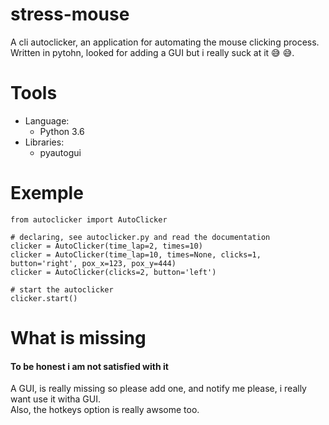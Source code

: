 # stress-mouse
A cli autoclicker, an application for automating the mouse clicking process. <br> 
Written in pytohn, looked for adding a GUI but i really suck at it :sweat_smile: :sweat_smile:.

# Tools
* Language:
    * Python 3.6
* Libraries:
    * pyautogui

# Exemple
```
from autoclicker import AutoClicker

# declaring, see autoclicker.py and read the documentation
clicker = AutoClicker(time_lap=2, times=10)
clicker = AutoClicker(time_lap=10, times=None, clicks=1, button='right', pox_x=123, pox_y=444)
clicker = AutoClicker(clicks=2, button='left')

# start the autoclicker
clicker.start()
```

# What is missing
#### To be honest i am not satisfied with it
A GUI, is really missing so please add one, and notify me please, i really want use it witha GUI.<br>
Also, the hotkeys option is really awsome too.